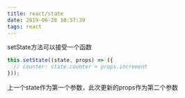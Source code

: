 ```yaml
---
title: react/state
date: 2019-06-28 10:57:39
tags: react
---
```


setState方法可以接受一个函数

```javascript
this.setState((state, props) => ({
  // counter: state.counter + props.increment
}));
```

上一个state作为第一个参数，此次更新的props作为第二个参数